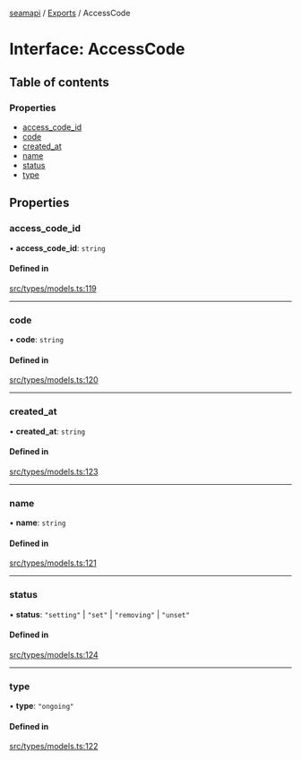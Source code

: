[seamapi](../README.md) / [Exports](../modules.md) / AccessCode

# Interface: AccessCode

## Table of contents

### Properties

- [access\_code\_id](AccessCode.md#access_code_id)
- [code](AccessCode.md#code)
- [created\_at](AccessCode.md#created_at)
- [name](AccessCode.md#name)
- [status](AccessCode.md#status)
- [type](AccessCode.md#type)

## Properties

### access\_code\_id

• **access\_code\_id**: `string`

#### Defined in

[src/types/models.ts:119](https://github.com/seamapi/seamapi-javascript/blob/main/src/types/models.ts#L119)

___

### code

• **code**: `string`

#### Defined in

[src/types/models.ts:120](https://github.com/seamapi/seamapi-javascript/blob/main/src/types/models.ts#L120)

___

### created\_at

• **created\_at**: `string`

#### Defined in

[src/types/models.ts:123](https://github.com/seamapi/seamapi-javascript/blob/main/src/types/models.ts#L123)

___

### name

• **name**: `string`

#### Defined in

[src/types/models.ts:121](https://github.com/seamapi/seamapi-javascript/blob/main/src/types/models.ts#L121)

___

### status

• **status**: ``"setting"`` \| ``"set"`` \| ``"removing"`` \| ``"unset"``

#### Defined in

[src/types/models.ts:124](https://github.com/seamapi/seamapi-javascript/blob/main/src/types/models.ts#L124)

___

### type

• **type**: ``"ongoing"``

#### Defined in

[src/types/models.ts:122](https://github.com/seamapi/seamapi-javascript/blob/main/src/types/models.ts#L122)
